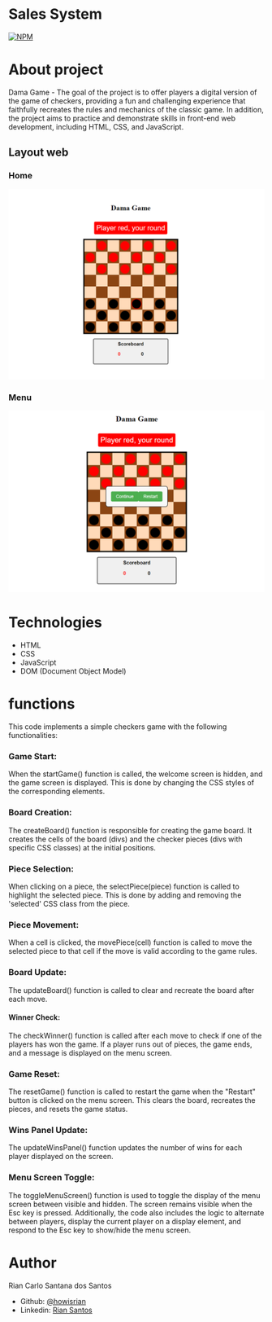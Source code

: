 # Sales System
[![NPM](https://img.shields.io/npm/l/react)](https://github.com/howisrian/damas/blob/main/LICENSE) 

# About project

Dama Game - The goal of the project is to offer players a digital version of the game of checkers, providing a fun and challenging experience that faithfully recreates the rules and mechanics of the classic game. In addition, the project aims to practice and demonstrate skills in front-end web development, including HTML, CSS, and JavaScript.

## Layout web

### Home
![Home section](./.github/dama_game.png)

### Menu
![Menu screen](./.github/menu-screen.png)

# Technologies 
- HTML
- CSS
- JavaScript
- DOM (Document Object Model)

# functions

This code implements a simple checkers game with the following functionalities:

### Game Start: 
When the startGame() function is called, the welcome screen is hidden, and the game screen is displayed. This is done by changing the CSS styles of the corresponding elements.

### Board Creation: 
The createBoard() function is responsible for creating the game board. It creates the cells of the board (divs) and the checker pieces (divs with specific CSS classes) at the initial positions.

### Piece Selection: 
When clicking on a piece, the selectPiece(piece) function is called to highlight the selected piece. This is done by adding and removing the 'selected' CSS class from the piece.

### Piece Movement: 
When a cell is clicked, the movePiece(cell) function is called to move the selected piece to that cell if the move is valid according to the game rules.

### Board Update: 
The updateBoard() function is called to clear and recreate the board after each move.

#### Winner Check: 
The checkWinner() function is called after each move to check if one of the players has won the game. If a player runs out of pieces, the game ends, and a message is displayed on the menu screen.

### Game Reset: 
The resetGame() function is called to restart the game when the "Restart" button is clicked on the menu screen. This clears the board, recreates the pieces, and resets the game status.

### Wins Panel Update: 
The updateWinsPanel() function updates the number of wins for each player displayed on the screen.

### Menu Screen Toggle: 
The toggleMenuScreen() function is used to toggle the display of the menu screen between visible and hidden. The screen remains visible when the Esc key is pressed.
Additionally, the code also includes the logic to alternate between players, display the current player on a display element, and respond to the Esc key to show/hide the menu screen.

# Author

Rian Carlo Santana dos Santos

- Github: [@howisrian](https://www.github.com/howisrian)
- Linkedin: [Rian Santos](https://www.linkedin.com/in/santos-rian/)
